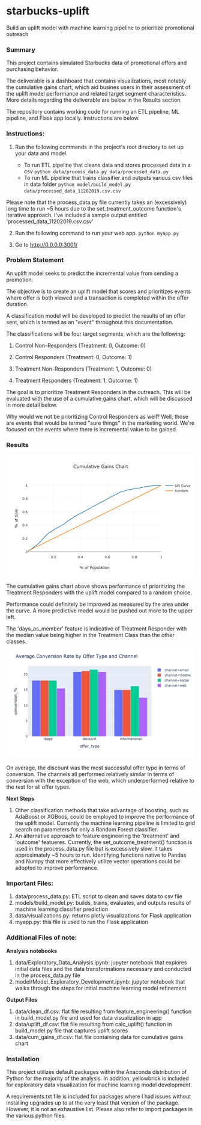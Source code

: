 # starbucks-uplift
Build an uplift model with machine learning pipeline to prioritize promotional outreach

### Summary
This project contains simulated Starbucks data of promotional offers and purchasing behavior. 

The deliverable is a dashboard that contains visualizations, most notably the cumulative gains chart, which aid busines users in their assessment of the uplift model performance and related target segment characteristics. More details regarding the deliverable are below in the Results section.

The repository contains working code for running an ETL pipeline, ML pipeline, and Flask app locally. Instructions are below.

### Instructions:
1. Run the following commands in the project's root directory to set up your data and model.

    - To run ETL pipeline that cleans data and stores processed data in a csv 
        `python data/process_data.py data/processed_data.py`
    - To run ML pipeline that trains classifier and outputs various csv files in data folder 
        `python model/build_model.py data/processed_data_11202019.csv.csv`

Please note that the process_data.py file currently takes an (excessively) long time to run ~5 hours due to the set_treatment_outcome function's iterative approach. I've included a sample output entitled 'processed_data_11202019.csv.csv'

2. Run the following command to run your web app.
    `python myapp.py`

3. Go to http://0.0.0.0:3001/


### Problem Statement

An uplift model seeks to predict the incremental value from sending a promotion.

The objective is to create an uplift model that scores and prioritizes events where offer is both viewed and a transaction is completed within the offer duration.

A classification model will be developed to predict the results of an offer sent, which is termed as an "event" throughout this documentation.

The classifications will be four target segments, which are the following:

1) Control Non-Responders (Treatment: 0, Outcome: 0)

2) Control Responders (Treatment: 0, Outcome: 1)

3) Treatment Non-Responders (Treatment: 1, Outcome: 0)

4) Treatment Responders (Treatment: 1, Outcome: 1)

The goal is to prioritize Treatment Responders in the outreach. This will be evaluated with the use of a cumulative gains chart, which will be discussed in more detail below. 

Why would we not be prioritizing Control Responders as well? Well, those are events that would be termed "sure things" in the marketing world. We're focused on the events where there is incremental value to be gained.

### Results

![](https://github.com/taylorplumer/starbucks-uplift/blob/master/img/cumulative_gains_chart.png)

The cumulative gains chart above shows performance of prioritizing the Treatment Responders with the uplift model compared to a random choice. 

Performance could definitely be improved as measured by the area under the curve. A more predictive model would be pushed out more to the upper left. 

The 'days_as_member' feature is indicative of Treatment Responder with the median value being higher in the Treatment Class than the other classes.

![](https://github.com/taylorplumer/starbucks-uplift/blob/master/img/Average_Conversion_Rate_by_OfferType_and_Channel.png)

On average, the discount was the most successful offer type in terms of conversion. The channels all performed relatively similar in terms of conversion with the exception of the web, which underperformed relative to the rest for all offer types.

__Next Steps__

1.  Other classification methods that take advantage of boosting, such as AdaBoost or XGBoos, could be employed to improve the performance of the uplift model. Currently the machine learning pipeline is limited to grid search on parameters for only a Random Forest classifier.
2.  An alternative approach to feature engineering the 'treatment' and 'outcome' featueres. Currently, the set_outcome_treatment() function is used in the process_data.py file but is excessively slow. It takes approximately ~5 hours to run. Identifying functions native to Pandas and Numpy that more effectively utilize vector operations could be adopted to improve performance. 


### Important Files:

1.  data/process_data.py: ETL script to clean and saves data to csv file
2.  models/build_model.py: builds, trains, evaluates, and  outputs results of machine learning classifier prediction
3.  data/visualizations.py: returns plotly visualizations for Flask application
4.  myapp.py: this file is used to run the Flask application

### Additional Files of note:

__Analysis notebooks__

1.  data/Exploratory_Data_Analysis.ipynb: jupyter notebook that explores initial data files and the data transformations necessary and conducted in the process_data.py file
2.  model/Model_Exploratory_Development.ipynb: jupyter notebook that walks through the steps for initial machine learning model refinement

__Output Files__
1.  data/clean_df.csv: flat file resulting from feature_engineering() function in build_model.py file and used for data visualization in app
2.  data/uplift_df.csv: flat file resulting from calc_uplift() function in build_model.py file that captures uplift scores
3.  data/cum_gains_df.csv: flat file containing data for cumulative gains chart


###  Installation
This project utilizes default packages within the Anaconda distribution of Python for the majority of the analysis. In addition, yellowbrick is included for exploratory data visualization for machine learning model development.

A requirements.txt file is included for packages where I had issues without installing upgrades up to at the very least that version of the package. However, it is not an exhaustive list. Please also refer to import packages in the various python files.
